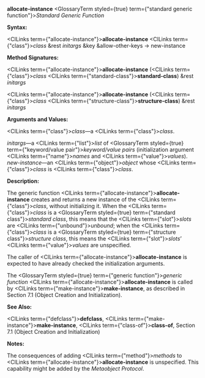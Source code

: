 **allocate-instance** <GlossaryTerm styled={true} term={"standard generic function"}><i>Standard Generic Function</i></GlossaryTerm> 



**Syntax:** 



<ClLinks  term={"allocate-instance"}><b>allocate-instance</b></ClLinks> <ClLinks  term={"class"}><i>class</i></ClLinks> &amp;rest *initargs* &amp;key &amp;allow-other-keys → new-instance 



**Method Signatures:** 



<ClLinks  term={"allocate-instance"}><b>allocate-instance</b></ClLinks> (<ClLinks  term={"class"}><i>class</i></ClLinks> <ClLinks  term={"standard-class"}><b>standard-class</b></ClLinks>) &amp;rest *initargs* 



<ClLinks  term={"allocate-instance"}><b>allocate-instance</b></ClLinks> (<ClLinks  term={"class"}><i>class</i></ClLinks> <ClLinks  term={"structure-class"}><b>structure-class</b></ClLinks>) &amp;rest *initargs* 



**Arguments and Values:** 



<ClLinks  term={"class"}><i>class</i></ClLinks>—a <ClLinks  term={"class"}><i>class</i></ClLinks>. 



*initargs*—a <ClLinks  term={"list"}><i>list</i></ClLinks> of <GlossaryTerm styled={true} term={"keyword/value pair"}><i>keyword/value pairs</i></GlossaryTerm> (initialization argument <ClLinks  term={"name"}><i>names</i></ClLinks> and <ClLinks  term={"value"}><i>values</i></ClLinks>). *new-instance*—an <ClLinks  term={"object"}><i>object</i></ClLinks> whose <ClLinks  term={"class"}><i>class</i></ClLinks> is <ClLinks  term={"class"}><i>class</i></ClLinks>. 







 



 



**Description:** 



The generic function <ClLinks  term={"allocate-instance"}><b>allocate-instance</b></ClLinks> creates and returns a new instance of the <ClLinks  term={"class"}><i>class</i></ClLinks>, without initializing it. When the <ClLinks  term={"class"}><i>class</i></ClLinks> is a <GlossaryTerm styled={true} term={"standard class"}><i>standard class</i></GlossaryTerm>, this means that the <ClLinks  term={"slot"}><i>slots</i></ClLinks> are <ClLinks  term={"unbound"}><i>unbound</i></ClLinks>; when the <ClLinks  term={"class"}><i>class</i></ClLinks> is a <GlossaryTerm styled={true} term={"structure class"}><i>structure class</i></GlossaryTerm>, this means the <ClLinks  term={"slot"}><i>slots</i></ClLinks>’ <ClLinks  term={"value"}><i>values</i></ClLinks> are unspecified. 



The caller of <ClLinks  term={"allocate-instance"}><b>allocate-instance</b></ClLinks> is expected to have already checked the initialization arguments. 



The <GlossaryTerm styled={true} term={"generic function"}><i>generic function</i></GlossaryTerm> <ClLinks  term={"allocate-instance"}><b>allocate-instance</b></ClLinks> is called by <ClLinks  term={"make-instance"}><b>make-instance</b></ClLinks>, as described in Section 7.1 (Object Creation and Initialization). 



**See Also:** 



<ClLinks  term={"defclass"}><b>defclass</b></ClLinks>, <ClLinks  term={"make-instance"}><b>make-instance</b></ClLinks>, <ClLinks  term={"class-of"}><b>class-of</b></ClLinks>, Section 7.1 (Object Creation and Initialization) 



**Notes:** 



The consequences of adding <ClLinks  term={"method"}><i>methods</i></ClLinks> to <ClLinks  term={"allocate-instance"}><b>allocate-instance</b></ClLinks> is unspecified. This capability might be added by the *Metaobject Protocol*. 



